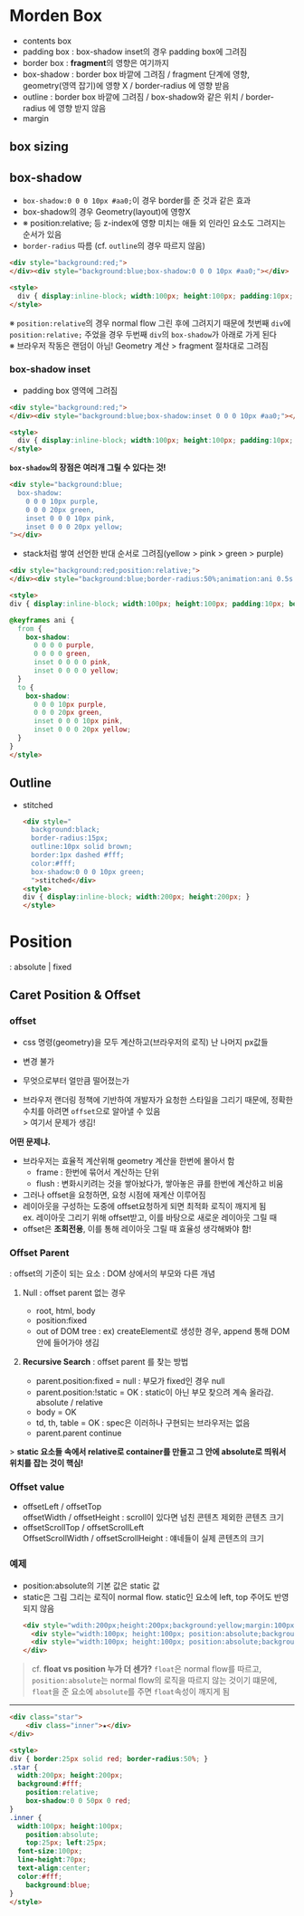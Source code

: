 # Morden Box
- contents box
- padding box : box-shadow inset의 경우 padding box에 그려짐
- border box : **fragment**의 영향은 여기까지
- box-shadow : border box 바깥에 그려짐 / fragment 단계에 영향, geometry(영역 잡기)에 영향 X / border-radius 에 영향 받음
- outline : border box 바깥에 그려짐 / box-shadow와 같은 위치 / border-radius 에 영향 받지 않음
- margin

## box sizing

## box-shadow
- `box-shadow:0 0 0 10px #aa0;`이 경우 border를 준 것과 같은 효과
- box-shadow의 경우 Geometry(layout)에 영향X
- ※ position:relative; 등 z-index에 영향 미치는 애들 외 인라인 요소도 그려지는 순서가 있음
- `border-radius` 따름 (cf. `outline`의 경우 따르지 않음)

```html
<div style="background:red;">
</div><div style="background:blue;box-shadow:0 0 0 10px #aa0;"></div>

<style>
  div { display:inline-block; width:100px; height:100px; padding:10px; border:10px dashed rgba(0,0,0,0.5)}
</style>
```

※ `position:relative`의 경우 normal flow 그린 후에 그려지기 때문에 첫번째 `div`에 `position:relative;` 주었을 경우 두번째 `div`의 `box-shadow`가 아래로 가게 된다  
※ 브라우저 작동은 랜덤이 아님! Geometry 계산 > fragment 절차대로 그려짐

### box-shadow inset
- padding box 영역에 그려짐

```html
<div style="background:red;">
</div><div style="background:blue;box-shadow:inset 0 0 0 10px #aa0;"></div>

<style>
  div { display:inline-block; width:100px; height:100px; padding:10px; border:10px dashed rgba(0,0,0,0.5)}
</style>
```


**`box-shadow`의 장점은 여러개 그릴 수 있다는 것!**
```html
<div style="background:blue;
  box-shadow:
    0 0 0 10px purple,
    0 0 0 20px green,
    inset 0 0 0 10px pink,
    inset 0 0 0 20px yellow;
"></div>
```
- stack처럼 쌓여 선언한 반대 순서로 그려짐(yellow > pink > green > purple)

```html
<div style="background:red;position:relative;">
</div><div style="background:blue;border-radius:50%;animation:ani 0.5s linear alternate infinite"></div>

<style>
div { display:inline-block; width:100px; height:100px; padding:10px; border:10px dashed rgba(0,0,0,0.5)}

@keyframes ani {
  from {
    box-shadow:
      0 0 0 0 purple,
      0 0 0 0 green,
      inset 0 0 0 0 pink,
      inset 0 0 0 0 yellow;
  }
  to {
    box-shadow:
      0 0 0 10px purple,
      0 0 0 20px green,
      inset 0 0 0 10px pink,
      inset 0 0 0 20px yellow;
  }
}
</style>
```

## Outline

- stitched
  ```html
  <div style="
    background:black;
    border-radius:15px;
    outline:10px solid brown;
    border:1px dashed #fff;
    color:#fff;
    box-shadow:0 0 0 10px green;
    ">stitched</div>
  <style>
  div { display:inline-block; width:200px; height:200px; }
  </style>
  ```


# Position
: absolute | fixed

## Caret Position & Offset

### offset
- css 명령(geometry)을 모두 계산하고(브라우저의 로직) 난 나머지 px값들
- 변경 불가
- 무엇으로부터 얼만큼 떨어졌는가

- 브라우저 랜더링 정책에 기반하여 개발자가 요청한 스타일을 그리기 때문에, 정확한 수치를 아려면 `offset`으로 알아낼 수 있음  
  \> 여기서 문제가 생김!

**어떤 문제냐.**
- 브라우저는 효율적 계산위해 geometry 계산을 한번에 몰아서 함  
  - frame : 한번에 묶어서 계산하는 단위
  - flush : 변화시키려는 것을 쌓아놨다가, 쌓아놓은 큐를 한번에 계산하고 비움
- 그러나 offset을 요청하면, 요청 시점에 재계산 이루어짐
- 레이아웃을 구성하는 도중에 offset요청하게 되면 최적화 로직이 깨지게 됨   
  ex. 레이아웃 그리기 위해 offset받고, 이를 바탕으로 새로운 레이아웃 그릴 때
- offset은 **조회전용**, 이를 통해 레이아웃 그릴 때 효율성 생각해봐야 함!

### Offset Parent
: offset의 기준이 되는 요소
: DOM 상에서의 부모와 다른 개념

1. Null : offset parent 없는 경우  
    - root, html, body
    - position:fixed
    - out of DOM tree : ex) createElement로 생성한 경우, append 통해 DOM 안에 들어가야 생김

2. **Recursive Search** : offset parent 를 찾는 방법  
    - parent.position:fixed = null  : 부모가 fixed인 경우 null
    - parent.position:!static = OK : static이 아닌 부모 찾으려 계속 올라감. absolute / relative
    - body = OK
    - td, th, table = OK : spec은 이러하나 구현되는 브라우저는 없음
    - parent.parent continue

\> **static 요소들 속에서 relative로 container를 만들고 그 안에 absolute로 띄워서 위치를 잡는 것이 핵심!**


### Offset value
- offsetLeft / offsetTop  
  offsetWidth / offsetHeight : scroll이 있다면 넘친 콘텐츠 제외한 콘텐츠 크기
- offsetScrollTop / offsetScrollLeft  
  OffsetScrollWidth / offsetScrollHeight : 얘네들이 실제 콘텐츠의 크기

### 예제
- position:absolute의 기본 값은 static 값
- static은 그림 그리는 로직이 normal flow. static인 요소에 left, top 주어도 반영되지 않음
  ```html
  <div style="wdith:200px;height:200px;background:yellow;margin:100px;">
    <div style="width:100px; height:100px; position:absolute;background:red;"></div>
    <div style="width:100px; height:100px; position:absolute;background:blue;left:0;top:0;"></div>
  </div>
  ```

> cf. **float vs position 누가 더 센가?**
> `float`은 normal flow를 따르고, `position:absolute`는 normal flow의 로직을 따르지 않는 것이기 떄문에,   
> `float`을 준 요소에 `absolute`를 주면 `float`속성이 깨지게 됨



- - -

```html
<div class="star">
	<div class="inner">★</div>
</div>

<style>
div { border:25px solid red; border-radius:50%; }
.star { 
  width:200px; height:200px; 
  background:#fff;
	position:relative;
	box-shadow:0 0 50px 0 red;
}
.inner { 
  width:100px; height:100px; 
	position:absolute;
	top:25px; left:25px;
  font-size:100px; 
  line-height:70px; 
  text-align:center; 
  color:#fff;
	background:blue;
}
</style>
```
